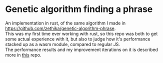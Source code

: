 # Genetic algorithm finding a phrase
An implementation in rust, of the same algorithm I made in https://github.com/zethika/genetic-algorithm-phrase.  
This was my first time ever working with rust, so this repo was both to get some actual experience with it, but also to judge how it's performance stacked up as a wasm module, compared to regular JS.  
The performance results and my improvement iterations on it is described more in [this](https://github.com/zethika/genetic-algorithm-phrase-rust-performance) repo.
